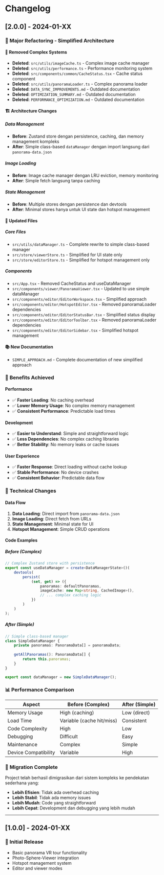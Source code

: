 # Changelog

## [2.0.0] - 2024-01-XX

### 🚀 Major Refactoring - Simplified Architecture

#### 🔧 **Removed Complex Systems**
- **Deleted**: `src/utils/imageCache.ts` - Complex image cache manager
- **Deleted**: `src/utils/performance.ts` - Performance monitoring system
- **Deleted**: `src/components/common/CacheStatus.tsx` - Cache status component
- **Deleted**: `src/utils/panoramaLoader.ts` - Complex panorama loader
- **Deleted**: `DATA_SYNC_IMPROVEMENTS.md` - Outdated documentation
- **Deleted**: `OPTIMIZATION_SUMMARY.md` - Outdated documentation
- **Deleted**: `PERFORMANCE_OPTIMIZATION.md` - Outdated documentation

#### 🏗️ **Architecture Changes**

##### Data Management
- **Before**: Zustand store dengan persistence, caching, dan memory management kompleks
- **After**: Simple class-based `dataManager` dengan import langsung dari `panorama-data.json`

##### Image Loading
- **Before**: Image cache manager dengan LRU eviction, memory monitoring
- **After**: Simple fetch langsung tanpa caching

##### State Management
- **Before**: Multiple stores dengan persistence dan devtools
- **After**: Minimal stores hanya untuk UI state dan hotspot management

#### 📁 **Updated Files**

##### Core Files
- `src/utils/dataManager.ts` - Complete rewrite to simple class-based manager
- `src/store/viewerStore.ts` - Simplified for UI state only
- `src/store/editorStore.ts` - Simplified for hotspot management only

##### Components
- `src/App.tsx` - Removed CacheStatus and useDataManager
- `src/components/viewer/PanoramaViewer.tsx` - Updated to use simple dataManager
- `src/components/editor/EditorWorkspace.tsx` - Simplified approach
- `src/components/editor/HotspotEditor.tsx` - Removed panoramaLoader dependencies
- `src/components/editor/EditorStatusBar.tsx` - Simplified status display
- `src/components/editor/EditorToolbar.tsx` - Removed panoramaLoader dependencies
- `src/components/editor/EditorSidebar.tsx` - Simplified hotspot management

#### 📚 **New Documentation**
- `SIMPLE_APPROACH.md` - Complete documentation of new simplified approach

### 🎯 **Benefits Achieved**

#### Performance
- ✅ **Faster Loading**: No caching overhead
- ✅ **Lower Memory Usage**: No complex memory management
- ✅ **Consistent Performance**: Predictable load times

#### Development
- ✅ **Easier to Understand**: Simple and straightforward logic
- ✅ **Less Dependencies**: No complex caching libraries
- ✅ **Better Stability**: No memory leaks or cache issues

#### User Experience
- ✅ **Faster Response**: Direct loading without cache lookup
- ✅ **Stable Performance**: No device crashes
- ✅ **Consistent Behavior**: Predictable data flow

### 🔧 **Technical Changes**

#### Data Flow
1. **Data Loading**: Direct import from `panorama-data.json`
2. **Image Loading**: Direct fetch from URLs
3. **State Management**: Minimal state for UI
4. **Hotspot Management**: Simple CRUD operations

#### Code Examples

##### Before (Complex)
```typescript
// Complex Zustand store with persistence
export const useDataManager = create<DataManagerState>()(
    devtools(
        persist(
            (set, get) => ({
                panoramas: defaultPanoramas,
                imageCache: new Map<string, CachedImage>(),
                // ... complex caching logic
            })
        )
    )
);
```

##### After (Simple)
```typescript
// Simple class-based manager
class SimpleDataManager {
    private panoramas: PanoramaData[] = panoramaData;
    
    getAllPanoramas(): PanoramaData[] {
        return this.panoramas;
    }
}

export const dataManager = new SimpleDataManager();
```

### 📊 **Performance Comparison**

| Aspect | Before (Complex) | After (Simple) |
|--------|------------------|----------------|
| Memory Usage | High (caching) | Low (direct) |
| Load Time | Variable (cache hit/miss) | Consistent |
| Code Complexity | High | Low |
| Debugging | Difficult | Easy |
| Maintenance | Complex | Simple |
| Device Compatibility | Variable | High |

### 🎉 **Migration Complete**

Project telah berhasil dimigrasikan dari sistem kompleks ke pendekatan sederhana yang:
- **Lebih Efisien**: Tidak ada overhead caching
- **Lebih Stabil**: Tidak ada memory issues
- **Lebih Mudah**: Code yang straightforward
- **Lebih Cepat**: Development dan debugging yang lebih mudah

---

## [1.0.0] - 2024-01-XX

### 🎉 Initial Release
- Basic panorama VR tour functionality
- Photo-Sphere-Viewer integration
- Hotspot management system
- Editor and viewer modes
